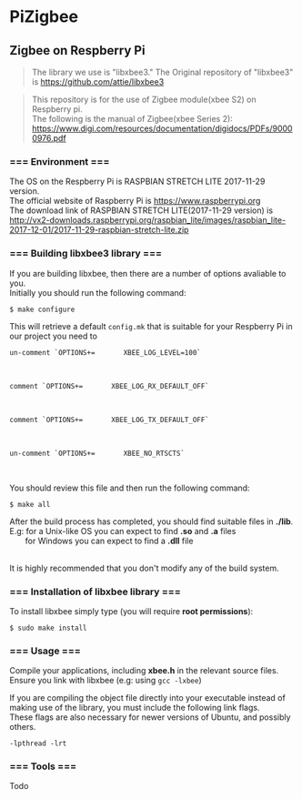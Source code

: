# PiZigbee
## Zigbee on Respberry Pi

> The library we use is "libxbee3."
> The Original repository of "libxbee3" is https://github.com/attie/libxbee3

> This repository is for the use of Zigbee module(xbee S2) on Respberry pi.<br />The following is the manual of Zigbee(xbee Series 2):
https://www.digi.com/resources/documentation/digidocs/PDFs/90000976.pdf


### === Environment ===
The OS on the Respberry Pi is RASPBIAN STRETCH LITE 2017-11-29 version.<br />
The official website of Raspberry Pi is https://www.raspberrypi.org<br />
The download link of RASPBIAN STRETCH LITE(2017-11-29 version) is <br />http://vx2-downloads.raspberrypi.org/raspbian_lite/images/raspbian_lite-2017-12-01/2017-11-29-raspbian-stretch-lite.zip


### === Building libxbee3 library ===
If you are building libxbee, then there are a number of options avaliable to you.<br />
Initially you should run the following command:
<pre><code>$ make configure</code></pre>
	
This will retrieve a default `config.mk` that is suitable for your Respberry Pi in our project you need to<br />
<pre><code>un-comment `OPTIONS+=       XBEE_LOG_LEVEL=100`</code></pre><br />
<pre><code>comment `OPTIONS+=       XBEE_LOG_RX_DEFAULT_OFF`</code></pre><br />
<pre><code>comment `OPTIONS+=       XBEE_LOG_TX_DEFAULT_OFF`</code></pre><br />
<pre><code>un-comment `OPTIONS+=       XBEE_NO_RTSCTS`</code></pre><br />

You should review this file and then run the following command:
<pre><code>$ make all</code></pre>

After the build process has completed, you should find suitable files in **./lib**.<br />
E.g: for a Unix-like OS you can expect to find **.so** and **.a** files<br />
        for Windows you can expect to find a **.dll** file<br /><br />

It is highly recommended that you don't modify any of the build system.


### === Installation of libxbee library ===
To install libxbee simply type (you will require **root permissions**):
<pre><code>$ sudo make install</code></pre>


### === Usage ===
Compile your applications, including **xbee.h** in the relevant source files.<br />
Ensure you link with libxbee (e.g: using `gcc -lxbee`)

If you are compiling the object file directly into your executable instead
of making use of the library, you must include the following link flags.<br />These
flags are also necessary for newer versions of Ubuntu, and possibly others.
<pre><code>-lpthread -lrt</code></pre>


### === Tools ===
Todo
